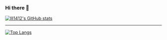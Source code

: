 ### Hi there 👋

[![lll1412's GitHub stats](https://lll1412-github-readme-stats.vercel.app/api?username=lll1412&show_icons=true&theme=buefy&count_private=true)](https://github.com/lll1412)

<hr/>

[![Top Langs](https://lll1412-github-readme-stats.vercel.app/api/top-langs/?username=lll1412&theme=buefy)](https://github.com/lll1412)
<!--
**lll1412/lll1412** is a ✨ _special_ ✨ repository because its `README.md` (this file) appears on your GitHub profile.

Here are some ideas to get you started:

- 🔭 I’m currently working on ...
- 🌱 I’m currently learning ...
- 👯 I’m looking to collaborate on ...
- 🤔 I’m looking for help with ...
- 💬 Ask me about ...
- 📫 How to reach me: ...
- 😄 Pronouns: ...
- ⚡ Fun fact: ...
-->
